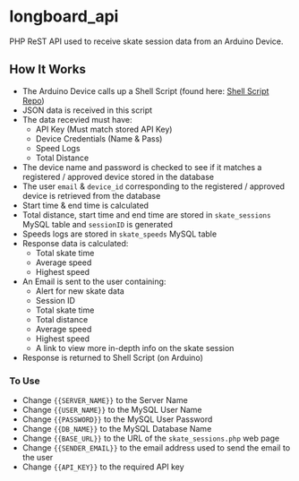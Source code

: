 # longboard_api
PHP ReST API used to receive skate session data from an Arduino Device.

## How It Works
- The Arduino Device calls up a Shell Script (found here: [Shell Script Repo](https://github.com/CharlesPeterMcCarthy/longboard_shell_script))
- JSON data is received in this script
- The data recevied must have:
  - API Key (Must match stored API Key)
  - Device Credentials (Name & Pass)
  - Speed Logs
  - Total Distance
- The device name and password is checked to see if it matches a registered / approved device stored in the database
- The user `email` & `device_id` corresponding to the registered / approved device is retrieved from the database
- Start time & end time is calculated
- Total distance, start time and end time are stored in `skate_sessions` MySQL table and `sessionID` is generated
- Speeds logs are stored in `skate_speeds` MySQL table
- Response data is calculated:
  - Total skate time
  - Average speed
  - Highest speed
- An Email is sent to the user containing:
  - Alert for new skate data
  - Session ID
  - Total skate time
  - Total distance
  - Average speed
  - Highest speed
  - A link to view more in-depth info on the skate session
- Response is returned to Shell Script (on Arduino)

### To Use
- Change `{{SERVER_NAME}}` to the Server Name
- Change `{{USER_NAME}}` to the MySQL User Name
- Change `{{PASSWORD}}` to the MySQL User Password
- Change `{{DB_NAME}}` to the MySQL Database Name
- Change `{{BASE_URL}}` to the URL of the `skate_sessions.php` web page
- Change `{{SENDER_EMAIL}}` to the email address used to send the email to the user
- Change `{{API_KEY}}` to the required API key

